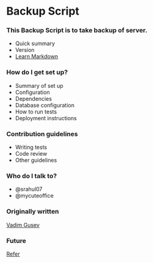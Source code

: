 # Backup Script #

### This Backup Script is to take backup of server. ###

* Quick summary
* Version
* [Learn Markdown](https://bitbucket.org/tutorials/markdowndemo)

### How do I get set up? ###

* Summary of set up
* Configuration
* Dependencies
* Database configuration
* How to run tests
* Deployment instructions

### Contribution guidelines ###

* Writing tests
* Code review
* Other guidelines

### Who do I talk to? ###

* @srahul07
* @mycuteoffice 

### Originally written ###

[Vadim Gusev](https://gist.github.com/vadimii/5002455)


### Future ###
[Refer](http://blog.mongodirector.com/automatic-mongodb-backup/)
